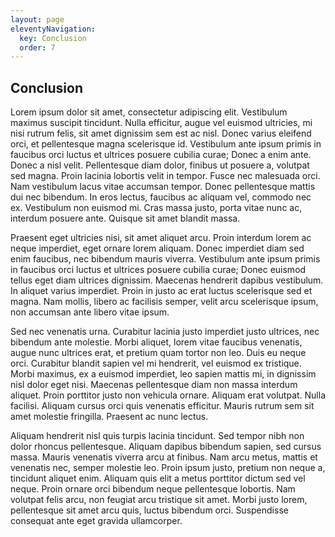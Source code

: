 ```yaml
---
layout: page
eleventyNavigation:
  key: Conclusion
  order: 7
---
```


## Conclusion

Lorem ipsum dolor sit amet, consectetur adipiscing elit. Vestibulum maximus suscipit tincidunt. Nulla efficitur, augue vel euismod ultricies, mi nisi rutrum felis, sit amet dignissim sem est ac nisl. Donec varius eleifend orci, et pellentesque magna scelerisque id. Vestibulum ante ipsum primis in faucibus orci luctus et ultrices posuere cubilia curae; Donec a enim ante. Donec a nisl velit. Pellentesque diam dolor, finibus ut posuere a, volutpat sed magna. Proin lacinia lobortis velit in tempor. Fusce nec malesuada orci. Nam vestibulum lacus vitae accumsan tempor. Donec pellentesque mattis dui nec bibendum. In eros lectus, faucibus ac aliquam vel, commodo nec ex. Vestibulum non euismod mi. Cras massa justo, porta vitae nunc ac, interdum posuere ante. Quisque sit amet blandit massa.

Praesent eget ultricies nisi, sit amet aliquet arcu. Proin interdum lorem ac neque imperdiet, eget ornare lorem aliquam. Donec imperdiet diam sed enim faucibus, nec bibendum mauris viverra. Vestibulum ante ipsum primis in faucibus orci luctus et ultrices posuere cubilia curae; Donec euismod tellus eget diam ultrices dignissim. Maecenas hendrerit dapibus vestibulum. In aliquet varius imperdiet. Proin in justo ac erat luctus scelerisque sed et magna. Nam mollis, libero ac facilisis semper, velit arcu scelerisque ipsum, non accumsan ante libero vitae ipsum.

Sed nec venenatis urna. Curabitur lacinia justo imperdiet justo ultrices, nec bibendum ante molestie. Morbi aliquet, lorem vitae faucibus venenatis, augue nunc ultrices erat, et pretium quam tortor non leo. Duis eu neque orci. Curabitur blandit sapien vel mi hendrerit, vel euismod ex tristique. Morbi maximus, ex a euismod imperdiet, leo sapien mattis mi, in dignissim nisl dolor eget nisi. Maecenas pellentesque diam non massa interdum aliquet. Proin porttitor justo non vehicula ornare. Aliquam erat volutpat. Nulla facilisi. Aliquam cursus orci quis venenatis efficitur. Mauris rutrum sem sit amet molestie fringilla. Praesent ac nunc lectus.

Aliquam hendrerit nisl quis turpis lacinia tincidunt. Sed tempor nibh non dolor rhoncus pellentesque. Aliquam dapibus bibendum sapien, sed cursus massa. Mauris venenatis viverra arcu at finibus. Nam arcu metus, mattis et venenatis nec, semper molestie leo. Proin ipsum justo, pretium non neque a, tincidunt aliquet enim. Aliquam quis elit a metus porttitor dictum sed vel neque. Proin ornare orci bibendum neque pellentesque lobortis. Nam volutpat felis arcu, non feugiat arcu tristique sit amet. Morbi justo lorem, pellentesque sit amet arcu quis, luctus bibendum orci. Suspendisse consequat ante eget gravida ullamcorper.


